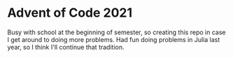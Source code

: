 # Advent of Code 2021

Busy with school at the beginning of semester, so creating this repo in case I get around to doing more problems.
Had fun doing problems in Julia last year, so I think I'll continue that tradition.